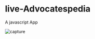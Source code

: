 # live-Advocatespedia
A javascript App

![capture](https://user-images.githubusercontent.com/19499440/38536696-255c344c-3c50-11e8-81e0-2aded5e57ad5.PNG)
